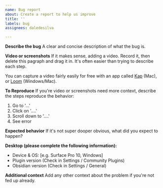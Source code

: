 ```yaml
---
name: Bug report
about: Create a report to help us improve
title: ''
labels: bug
assignees: daledesilva

---
```


**Describe the bug**
A clear and concise description of what the bug is.

**Video or screenshots**
If it makes sense, adding a video. Record it, then delete this pagraph and drag it in.
It's often easier than trying to describe each step.

You can capture a video fairly easily for free with an app called [Kap](https://getkap.co/) (Mac), or [Loom](https://chromewebstore.google.com/detail/loom-%E2%80%93-screen-recorder-sc/liecbddmkiiihnedobmlmillhodjkdmb
) (Windows/Mac).

**To Reproduce**
If you're video or screenshots need more context, describe the steps reproduce the behavior:
1. Go to '...'
2. Click on '....'
3. Scroll down to '....'
4. See error

**Expected behavior**
If it's not super dooper obvious, what did you expect to happen?

**Desktop (please complete the following information):**
 - Device & OS: [e.g. Surface Pro 10, Windows]
 - Plugin version (Check in Settings / Community Plugins)
 - Obsidian version (Check in Settings / General)

**Additional context**
Add any other context about the problem if you're not fed up already.
